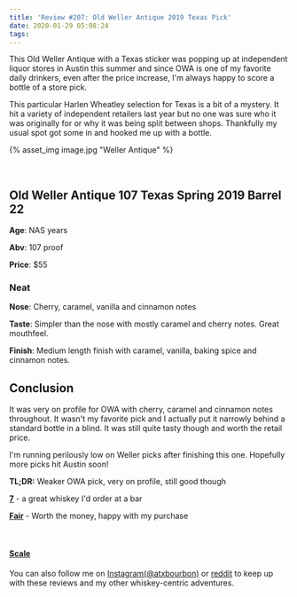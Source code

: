 ```yaml
---
title: 'Review #207: Old Weller Antique 2019 Texas Pick'
date: 2020-01-29 05:08:24
tags:
---
```

This Old Weller Antique with a Texas sticker was popping up at independent liquor stores in Austin this summer and since OWA is one of my favorite daily drinkers, even after the price increase, I'm always happy to score a bottle of a store pick.

This particular Harlen Wheatley selection for Texas is a bit of a mystery. It hit a variety of independent retailers last year but no one was sure who it was originally for or why it was being split between shops. Thankfully my usual spot got some in and hooked me up with a bottle.

{% asset_img image.jpg "Weller Antique" %}

&nbsp;

## Old Weller Antique 107 Texas Spring 2019 Barrel 22
**Age**: NAS years

**Abv**: 107 proof

**Price**: $55

### Neat
**Nose**: Cherry, caramel, vanilla and cinnamon notes

**Taste**: Simpler than the nose with mostly caramel and cherry notes. Great mouthfeel.

**Finish**: Medium length finish with caramel, vanilla, baking spice and cinnamon notes. 

## Conclusion

It was very on profile for OWA with cherry, caramel and cinnamon notes throughout. It wasn't my favorite pick and I actually put it narrowly behind a standard bottle in a blind. It was still quite tasty though and worth the retail price.

I'm running perilously low on Weller picks after finishing this one. Hopefully more picks hit Austin soon!

**TL;DR:** Weaker OWA pick, very on profile, still good though

[**7**](https://atxbourbon.com/tags/7/) - a great whiskey I'd order at a bar

[**Fair**](https://atxbourbon.com/tags/fair-value/) - Worth the money, happy with my purchase

&nbsp;

#### [Scale](http://atxbourbon.com/Scale/)

You can also follow me on [Instagram(@atxbourbon)](https://www.instagram.com/atxbourbon/) or [reddit](https://www.reddit.com/r/atxbourbon/) to keep up with these reviews and my other whiskey-centric adventures.
